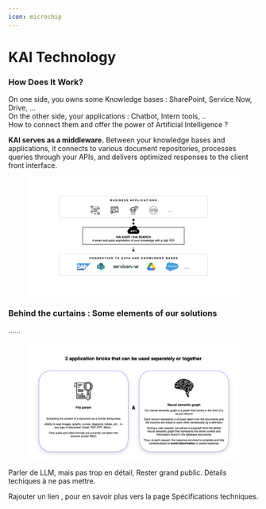 ```yaml
---
icon: microchip
---
```


# KAI Technology

### How Does It Work?

On one side, you owns some Knowledge bases : SharePoint, Service Now, Drive, ...\
On the other side, your applications : Chatbot, Intern tools, ..\
How to connect them and offer the power of Artificial Intelligence ?&#x20;

**KAI serves as a middleware.** Between your knowledge bases and applications, it connects to various document repositories, processes queries through your APIs, and delivers optimized responses to the client front interface.

<figure><img src="../.gitbook/assets/KAI_KnowledgeAI_Schema_Middleware.jpeg" alt=""><figcaption></figcaption></figure>

### Behind the curtains : Some elements of our solutions

......

<figure><img src="../.gitbook/assets/KAI_KnowledgeAI_2_Application_bricks.jpeg" alt=""><figcaption></figcaption></figure>





Parler de LLM, mais pas trop en détail,  Rester grand public. Détails techiques à ne pas mettre.

Rajouter un lien , pour en savoir plus vers la page Spécifications techniques.
